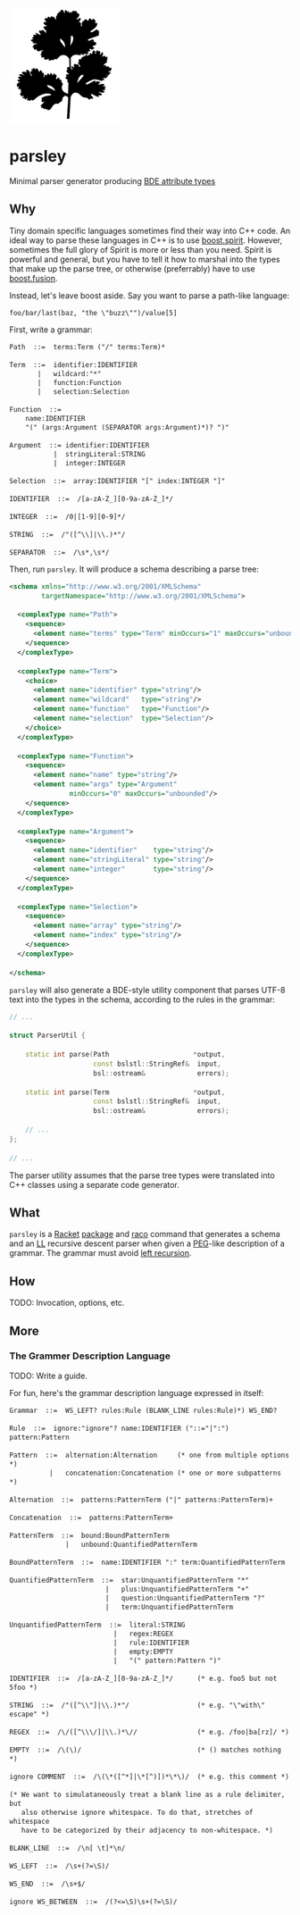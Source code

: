 ![parsley](parsley.png)

parsley
====
Minimal parser generator producing [BDE attribute types][bdlat]

Why
---
Tiny domain specific languages sometimes find their way into C++ code. An
ideal way to parse these languages in C++ is to use [boost.spirit][spirit].
However, sometimes the full glory of Spirit is more or less than you need.
Spirit is powerful and general, but you have to tell it how to marshal into
the types that make up the parse tree, or otherwise (preferrably) have to
use [boost.fusion][fusion].

Instead, let's leave boost aside. Say you want to parse a path-like language:

    foo/bar/last(baz, "the \"buzz\"")/value[5]

First, write a grammar:

    Path  ::=  terms:Term ("/" terms:Term)*
    
    Term  ::=  identifier:IDENTIFIER
           |   wildcard:"*"
           |   function:Function
           |   selection:Selection
    
    Function  ::=  
        name:IDENTIFIER 
        "(" (args:Argument (SEPARATOR args:Argument)*)? ")"
    
    Argument  ::= identifier:IDENTIFIER
               |  stringLiteral:STRING
               |  integer:INTEGER
    
    Selection  ::=  array:IDENTIFIER "[" index:INTEGER "]"

    IDENTIFIER  ::=  /[a-zA-Z_][0-9a-zA-Z_]*/

    INTEGER  ::=  /0|[1-9][0-9]*/

    STRING  ::=  /"([^\\]|\\.)*"/

    SEPARATOR  ::=  /\s*,\s*/

Then, run `parsley`. It will produce a schema describing a parse tree:
```xml
<schema xmlns="http://www.w3.org/2001/XMLSchema"
        targetNamespace="http://www.w3.org/2001/XMLSchema">

  <complexType name="Path">
    <sequence>
      <element name="terms" type="Term" minOccurs="1" maxOccurs="unbounded"/>
    </sequence>
  </complexType>
  
  <complexType name="Term">
    <choice>
      <element name="identifier" type="string"/>
      <element name="wildcard"   type="string"/>
      <element name="function"   type="Function"/>
      <element name="selection"  type="Selection"/>
    </choice>
  </complexType>
  
  <complexType name="Function">
    <sequence>
      <element name="name" type="string"/>
      <element name="args" type="Argument" 
               minOccurs="0" maxOccurs="unbounded"/>
    </sequence>
  </complexType>
  
  <complexType name="Argument">
    <sequence>
      <element name="identifier"    type="string"/>
      <element name="stringLiteral" type="string"/>
      <element name="integer"       type="string"/>
    </sequence>
  </complexType>
  
  <complexType name="Selection">
    <sequence>
      <element name="array" type="string"/>
      <element name="index" type="string"/>
    </sequence>
  </complexType>

</schema>
```
`parsley` will also generate a BDE-style utility component that parses UTF-8
text into the types in the schema, according to the rules in the grammar:
```c++
// ...

struct ParserUtil {

    static int parse(Path                     *output,
                     const bslstl::StringRef&  input,
                     bsl::ostream&             errors);

    static int parse(Term                     *output,
                     const bslstl::StringRef&  input,
                     bsl::ostream&             errors);

    // ...
};

// ...
```
The parser utility assumes that the parse tree types were translated into C++
classes using a separate code generator.

What
----
`parsley` is a [Racket][racket] [package][package] and [raco][raco] command
that generates a schema and an [LL][ll] recursive descent parser when given
a [PEG][peg]-like description of a grammar. The grammar must avoid [left
recursion][left-recursion].

How
---
TODO: Invocation, options, etc.

More
----
### The Grammer Description Language
TODO: Write a guide.

For fun, here's the grammar description language expressed in itself:

    Grammar  ::=  WS_LEFT? rules:Rule (BLANK_LINE rules:Rule)*) WS_END?

    Rule  ::=  ignore:"ignore"? name:IDENTIFIER ("::="|":") pattern:Pattern

    Pattern  ::=  alternation:Alternation     (* one from multiple options *)
              |   concatenation:Concatenation (* one or more subpatterns *)

    Alternation  ::=  patterns:PatternTerm ("|" patterns:PatternTerm)+

    Concatenation  ::=  patterns:PatternTerm+

    PatternTerm  ::=  bound:BoundPatternTerm
                  |   unbound:QuantifiedPatternTerm

    BoundPatternTerm  ::=  name:IDENTIFIER ":" term:QuantifiedPatternTerm

    QuantifiedPatternTerm  ::=  star:UnquantifiedPatternTerm "*"
                            |   plus:UnquantifiedPatternTerm "+"
                            |   question:UnquantifiedPatternTerm "?"
                            |   term:UnquantifiedPatternTerm

    UnquantifiedPatternTerm  ::=  literal:STRING
                              |   regex:REGEX
                              |   rule:IDENTIFIER
                              |   empty:EMPTY
                              |   "(" pattern:Pattern ")"

    IDENTIFIER  ::=  /[a-zA-Z_][0-9a-zA-Z_]*/      (* e.g. foo5 but not 5foo *)

    STRING  ::=  /"([^\\"]|\\.)*"/                 (* e.g. "\"with\" escape" *)

    REGEX  ::=  /\/([^\\\/]|\\.)*\//               (* e.g. /foo|ba[rz]/ *)

    EMPTY  ::=  /\(\)/                             (* () matches nothing *)

    ignore COMMENT  ::=  /\(\*([^*]|\*[^)])*\*\)/  (* e.g. this comment *)

    (* We want to simulataneously treat a blank line as a rule delimiter, but
       also otherwise ignore whitespace. To do that, stretches of whitespace
       have to be categorized by their adjacency to non-whitespace. *)

    BLANK_LINE  ::=  /\n[ \t]*\n/

    WS_LEFT  ::=  /\s+(?=\S)/

    WS_END  ::=  /\s+$/

    ignore WS_BETWEEN  ::=  /(?<=\S)\s+(?=\S)/

[bdlat]: https://bloomberg.github.io/bde/group__bdlat.html
[spirit]: http://boost-spirit.com/home/
[fusion]: https://www.boost.org/doc/libs/1_68_0/libs/fusion/doc/html/
[racket]: https://racket-lang.org/
[package]: https://docs.racket-lang.org/pkg/Package_Concepts.html
[raco]: https://docs.racket-lang.org/raco/
[ll]: https://en.wikipedia.org/wiki/LL_parser
[peg]: https://en.wikipedia.org/wiki/Parsing_expression_grammar
[left-recursion]: https://en.wikipedia.org/wiki/Left_recursion